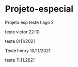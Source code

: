 # Projeto-especial

Projeto esp
teste tiago 2

teste victor 22:10

teste 0/11/2021

Teste henry 10/11/2021

teste 11.11.2021